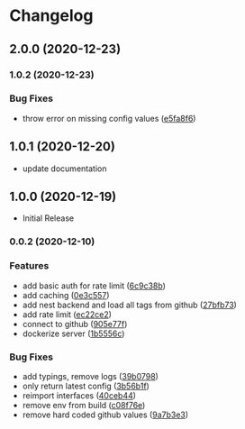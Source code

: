 # Changelog

## 2.0.0 (2020-12-23)

### 1.0.2 (2020-12-23)


### Bug Fixes

* throw error on missing config values ([e5fa8f6](https://github.com/markusfalk/cd-config-server/commit/e5fa8f607df7a7b0a5200757ea1e964a31d2036f))

## 1.0.1 (2020-12-20)

* update documentation

## 1.0.0 (2020-12-19)

* Initial Release

### 0.0.2 (2020-12-10)

### Features

* add basic auth for rate limit ([6c9c38b](https://github.com/markusfalk/cd-config-server/commit/6c9c38b756d45b5e2e00d58e3686a511267533ab))
* add caching ([0e3c557](https://github.com/markusfalk/cd-config-server/commit/0e3c557470c2ee6e175c5ef5f173828d9b70d72f))
* add nest backend and load all tags from github ([27bfb73](https://github.com/markusfalk/cd-config-server/commit/27bfb737421e3b2a6373393b4b37f7c90d4b2005))
* add rate limit ([ec22ce2](https://github.com/markusfalk/cd-config-server/commit/ec22ce2c6aa1cae0950370c23992d7bc9cb8c292))
* connect to github ([905e77f](https://github.com/markusfalk/cd-config-server/commit/905e77f108c69e4cddfcf01971ff3322560422f7))
* dockerize server ([1b5556c](https://github.com/markusfalk/cd-config-server/commit/1b5556c3ed96363bbee14688b4a4ece87e4096ef))


### Bug Fixes

* add typings, remove logs ([39b0798](https://github.com/markusfalk/cd-config-server/commit/39b079877eda4d6d60c4635bb322fdacc6410f9f))
* only return latest config ([3b56b1f](https://github.com/markusfalk/cd-config-server/commit/3b56b1f3aa8e7064e39508183db8a685d95d23f8))
* reimport interfaces ([40ceb44](https://github.com/markusfalk/cd-config-server/commit/40ceb44eb270192f876a6cd4e51589a742a8dc37))
* remove env from build ([c08f76e](https://github.com/markusfalk/cd-config-server/commit/c08f76ea3220200268211ec098cd47183ea59313))
* remove hard coded github values ([9a7b3e3](https://github.com/markusfalk/cd-config-server/commit/9a7b3e3c604d64527e2d4443c0c9853426950eb5))
